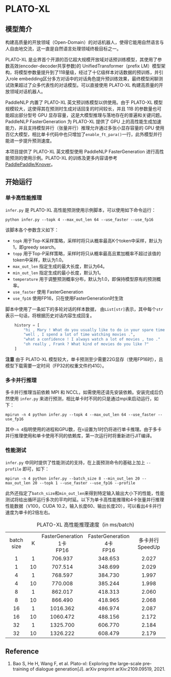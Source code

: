 # PLATO-XL

## 模型简介

构建高质量的开放领域（Open-Domain）的对话机器人，使得它能用自然语言与人自由地交流，这一直是自然语言处理领域终极目标之一。

PLATO-XL 是业界首个开源的百亿超大规模开放域对话预训练模型，其使用了参数高效(encoder-decoder共享参数)的 UnifiedTransformer（prefix LM）模型架构，将模型参数量提升到了11B量级，经过了十亿级样本对话数据的预训练，并引入role embedding区分多方对话中的对话角色提升预训练效果，最终模型闲聊测试效果超过了众多代表性的对话模型。可以直接使用 PLATO-XL 构建高质量的开放领域对话机器人。

PaddleNLP 内置了 PLATO-XL 英文预训练模型以供使用。由于 PLATO-XL 模型规模较大，这使得其在预测时生成对话回复的时间较长，并且 11B 的参数量也可能超出部分型号 GPU 显存容量，这是大模型推理与落地存在的普遍和关键问题。PaddleNLP FasterGeneration 为 PLATO-XL 提供了 GPU 上的高性能生成加速能力，并且支持模型并行（张量并行）推理允许通过多张小显存容量的 GPU 使用百亿大模型，相比单卡代码中也只增加了`enable_ft_para()`一行，此外模型并行能进一步提升预测速度。

本项目提供了 PLATO-XL 英文模型使用 PaddleNLP FasterGeneration 进行高性能预测的使用示例。PLATO-XL 的训练及更多内容请参考 [PaddlePaddle/Knover](https://github.com/PaddlePaddle/Knover/tree/develop/projects/PLATO-XL)。

## 开始运行
### 单卡高性能推理

`infer.py` 是 PLATO-XL 高性能预测使用示例脚本，可以使用如下命令运行：

```shell
python infer.py --topk 4 --max_out_len 64 --use_faster --use_fp16
```

该脚本各个参数含义如下：

- `topk` 用于Top-K采样策略，采样时将只从概率最高K个token中采样，默认为1，即greedy search。
- `topp` 用于Top-P采样策略，采样时将只从概率最高且累加概率不超过该值的token中采样，默认为1.0。
- `max_out_len` 指定生成的最大长度，默认为64。
- `min_out_len` 指定生成的最小长度，默认为1。
- `temperature` 用于调整预测概率分布，默认为1.0，即保持模型原有的预测概率。
- `use_faster` 使用 FasterGeneration
- `use_fp16` 使用FP16，只在使用FasterGeneration时生效

脚本中使用了一条如下的多轮对话的样本数据， 由`List[str]`表示，其中每个`str`表示一句话，将根据历史对话内容生成回复。

```python
    history = [
        "hi , Mary ! What do you usually like to do in your spare time ?",
        "well , I spend a lot of time watching movies .",
        "what a confidence ! I always watch a lot of movies , too ."
        "oh really , Frank ? What kind of movies do you like ?"
    ]
```

**注意** 由于 PLATO-XL 模型较大，单卡预测至少需要22G显存（使用FP16时），且模型下载需要一定时间（FP32的权重文件约41G）。

### 多卡并行推理

多卡并行推理当前依赖 MPI 和 NCCL，如需使用还请先安装依赖。安装完成后仍然使用 `infer.py` 来进行预测，相比单卡时不同的只是通过mpi来启动运行，如下：

```shell
mpirun -n 4 python infer.py --topk 4 --max_out_len 64 --use_faster --use_fp16
```

其中`-n 4`指明使用的进程和GPU数，在`n`设置为1时仍将进行单卡推理。由于多卡并行推理使用和单卡使用不同的依赖库，第一次运行时将重新进行JIT编译。

### 性能测试

`infer.py` 中同时提供了性能测试的支持，在上面预测命令的基础上加上 `--profile` 即可，如下：

```shell
mpirun -n 4 python infer.py --batch_size 8 --min_out_len 20 --max_out_len 20 --topk 1 --use_faster --use_fp16 --profile
```

此外还指定了`batch_size`和`min_out_len`来得到特定输入输出大小下的性能，性能测试将给出循环运行多次的平均时延。以下为单卡高性能推理和4卡张量并行推理性能数据（V100，CUDA 10.2，输入长度60、输出长度20），可以看出4卡并行速度为单卡的2倍左右。

<table>
<caption>PLATO-XL 高性能推理速度&nbsp;&nbsp;(in ms/batch)</caption>
    <tr style="text-align:center;">
        <td>batch size</td>
           <td>K</td>
           <td>FasterGeneration</br>1卡</br>FP16</td>
           <td>FasterGeneration</br>4卡</br>FP16</td>
        <td>多卡并行SpeedUp</td>
    </tr>
    <tr style="text-align:center;">
        <td>1</td>
           <td>1</td>
           <td>706.937</td>
           <td>348.653</td>
        <td>2.027</td>
    </tr>
    <tr style="text-align:center;">
        <td>1</td>
           <td>10</td>
           <td>707.514</td>
           <td>348.699</td>
        <td>2.029</td>
    </tr>
    <tr style="text-align:center;">
        <td>4</td>
           <td>1</td>
           <td>768.597</td>
           <td>384.730</td>
        <td>1.997</td>
    </tr>
    <tr style="text-align:center;">
        <td>4</td>
           <td>10</td>
           <td>770.008</td>
           <td>385.244</td>
        <td>1.998</td>
    </tr>
    <tr style="text-align:center;">
        <td>8</td>
           <td>1</td>
           <td>862.017</td>
           <td>418.313</td>
        <td>2.060</td>
    </tr>
    <tr style="text-align:center;">
        <td>8</td>
           <td>10</td>
           <td>866.490</td>
           <td>418.965</td>
        <td>2.068</td>
    </tr>
    <tr style="text-align:center;">
        <td>16</td>
           <td>1</td>
           <td>1016.362</td>
           <td>486.974</td>
        <td>2.087</td>
    </tr>
    <tr style="text-align:center;">
        <td>16</td>
           <td>10</td>
           <td>1060.472</td>
           <td>488.156</td>
        <td>2.172</td>
    </tr>
    <tr style="text-align:center;">
        <td>32</td>
           <td>1</td>
           <td>1325.700</td>
           <td>606.770</td>
        <td>2.184</td>
    </tr>
    <tr style="text-align:center;">
        <td>32</td>
           <td>10</td>
           <td>1326.222</td>
           <td>608.479</td>
        <td>2.179</td>
    </tr>
</table>

## Reference

1. Bao S, He H, Wang F, et al. Plato-xl: Exploring the large-scale pre-training of dialogue generation[J]. arXiv preprint arXiv:2109.09519, 2021.
